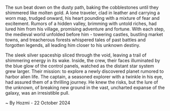 
The sun beat down on the dusty path, baking the cobblestones until they shimmered like molten gold. A lone traveler, clad in leather and carrying a worn map, trudged onward, his heart pounding with a mixture of fear and excitement. Rumors of a hidden valley, brimming with untold riches, had lured him from his village, promising adventure and fortune. With each step, the medieval world unfolded before him - towering castles, bustling market towns, and treacherous forests whispered tales of past battles and forgotten legends, all leading him closer to his unknown destiny.

The sleek silver spaceship sliced through the void, leaving a trail of shimmering energy in its wake. Inside, the crew, their faces illuminated by the blue glow of the control panels, watched as the distant star system grew larger. Their mission: to explore a newly discovered planet rumored to harbor alien life.  The captain, a seasoned explorer with a twinkle in his eye, had assured them of a thrilling journey.  He knew the risks, but the lure of the unknown, of breaking new ground in the vast, uncharted expanse of the galaxy, was an irresistible pull. 

~ By Hozmi - 22 October 2024

